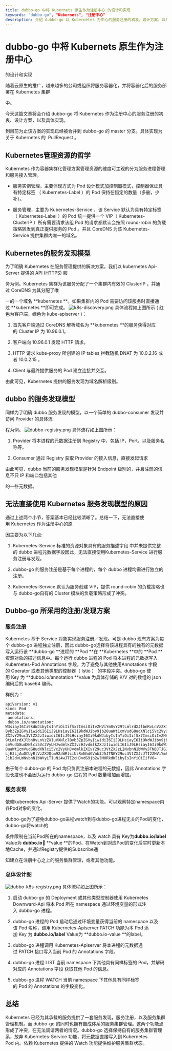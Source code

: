 ```yaml
---
title: dubbo-go 中将 Kubernets 原⽣作为注册中⼼_的设计和实现
keywords: "dubbo-go", "Kubernets", "注册中心"
description: 介绍 dubbo-go 以 Kubernetes 为中⼼的服务注册的初衷，设计⽅案，以及具体实现。
---
```


# dubbo-go 中将 Kubernets 原⽣作为注册中⼼
的设计和实现

随着云原⽣的推⼴，越来越多的公司或组织将服务容器化，并将容器化后的服务部署在 Kubernetes 集群

中。

今天这篇⽂章将会介绍 dubbo-go 将 Kubernetes 作为注册中⼼的服务注册的初衷、设计⽅案，以及具体实现。

到⽬前为⽌该⽅案的实现已经被合并到 dubbo-go 的 master 分⽀。具体实现为关于 Kubernetes 的 
PullRequest 。

## Kubernetes管理资源的哲学
Kubernetes 作为容器集群化管理⽅案管理资源的维度可主观的分为服务进程管理和服务接⼊管理。

- 服务实例管理，主要体现⽅式为 Pod 设计模式加控制器模式，控制器保证具有特定标签
（ Kubernetes-Label ）的 Pod 保持在恒定的数量（多删，少补）。

- 服务管理，主要为 Kubernetes-Service ，该 Service 默认为具有特定标签（ Kubernetes-Label ）的
Pod 统⼀提供⼀个 VIP（ Kubernetes-ClusterIP ）所有需要请求该组 Pod 的请求都默认会按照 round-robin 的负载策略转发到真正提供服务的 Pod 。并且 CoreDNS 为该 Kubernetes-Service 提供集群内唯⼀的域名。

## Kubernetes的服务发现模型
为了明确 Kubernetes 在服务管理提供的解决⽅案。我们以 kubernetes Api-Server 提供的 API (HTTPS) 服

务为例。Kubernetes 集群为该服务分配了⼀个集群内有效的 ClusterIP ，并通过 CoreDNS 为其分配了唯

⼀的⼀个域名 **kubernetes **。如果集群内的 Pod 需要访问该服务时直接通过 **kubernetes **即可完成。
![k8s-discovery.png](../../img/blog/dubbo-go-k8s-registry.resources/k8s-discovery.png)
具体流程如上图所示 ( 红⾊为客户端，绿⾊为 kube-apiserver )：

1. ⾸先客户端通过 CoreDNS 解析域名为 **kubernetes **的服务获得对应的 Cluster IP 为 10.96.0.1。

1. 客户端向 10.96.0.1 发起 HTTP 请求。

1. HTTP 请求 kube-proxy 所创建的 IP tables 拦截随机 DNAT 为 10.0.2.16 或者 10.0.2.15 。

1. Client 与最终提供服务的 Pod 建⽴连接并交互。


由此可⻅，Kubernetes 提供的服务发现为域名解析级别。


## dubbo 的服务发现模型
同样为了明确 dubbo 服务发现的模型，以⼀个简单的 dubbo-consumer 发现并访问 Provider 的具体流

程为例。
![dubbo-registry.png](../../img/blog/dubbo-go-k8s-registry.resources/dubbo-registry.png)
具体流程如上图所示：

1. Provider 将本进程的元数据注册到 Registry 中，包括 IP，Port，以及服务名称等。

1. Consumer 通过 Registry 获取 Provider 的接⼊信息，直接发起请求


由此可⻅，dubbo 当前的服务发现模型是针对 Endpoint 级别的，并且注册的信息不只 IP 和端⼝包括其他

的⼀些元数据。
## 无法直接使用 Kubernetes 服务发现模型的原因
通过上述两个⼩节，答案基本已经⽐较清晰了。总结⼀下，⽆法直接使⽤ Kubernetes 作为注册中⼼的原

因主要为以下⼏点:

1. Kubernetes-Service 标准的资源对象具有的服务描述字段 中并未提供完整的 dubbo 进程元数据字段因此，⽆法直接使⽤Kubernetes-Service 进⾏服务注册与发现。

1.  dubbo-go 的服务注册是基于每个进程的，每个 dubbo 进程均需进⾏独⽴的注册。

1.  Kubernetes-Service 默认为服务创建 VIP，提供 round-robin 的负载策略也与 dubbo-go⾃有的 Cluster 模块的负载策略形成了冲突。

## Dubbo-go 所采⽤的注册/发现⽅案
### 服务注册
Kubernetes 基于 Service 对象实现服务注册／发现。可是 dubbo 现有⽅案为每个 dubbo-go 进程独⽴注册，因此 dubbo-go选择将该进程具有的独有的元数据写⼊运⾏该 **dubbo-go **进程的 **Pod **在 **Kubernetes
**中的 **Pod **资源对象的描述信息中。每个运⾏ dubbo 进程的 Pod 将本进程的元数据写⼊ Kubernetes-Pod
Annotations 字段。为了避免与其他使⽤Annotations 字段的 Operator 或者其他类型的控制器（ Istio ）
的字段冲突。dubbo-go 使⽤ Key 为 **dubbo.io/annotation **value 为具体存储的 K/V 对的数组的 json 编码后的 base64 编码。

样例为：
```
apiVersion: v1
kind: Pod
metadata:
 annotations:
 dubbo.io/annotation:
W3siayI6Ii9kdWJibyIsInYiOiIifSx7ImsiOiIvZHViYm8vY29tLmlrdXJlbnRvLnVzZXIuVXNlcl
Byb3ZpZGVyIiwidiI6IiJ9LHsiayI6Ii9kdWJiby9jb20uaWt1cmVudG8udXNlci5Vc2VyUHJvdmlk
ZXIvY29uc3VtZXJzIiwidiI6IiJ9LHsiayI6Ii9kdWJibyIsInYiOiIifSx7ImsiOiIvZHViYm8vY2
9tLmlrdXJlbnRvLnVzZXIuVXNlclByb3ZpZGVyIiwidiI6IiJ9LHsiayI6Ii9kdWJiby9jb20uaWt1
cmVudG8udXNlci5Vc2VyUHJvdmlkZXIvcHJvdmlkZXJzIiwidiI6IiJ9LHsiayI6Ii9kdWJiby9jb2
0uaWt1cmVudG8udXNlci5Vc2VyUHJvdmlkZXIvY29uc3VtZXJzL2NvbnN1bWVyJTNBJTJGJTJGMTcy
LjE3LjAuOCUyRlVzZXJQcm92aWRlciUzRmNhdGVnb3J5JTNEY29uc3VtZXJzJTI2ZHViYm8lM0RkdW
Jib2dvLWNvbnN1bWVyLTIuNi4wJTI2cHJvdG9jb2wlM0RkdWJibyIsInYiOiIifV0=
```
由于每个 dubbo-go 的 Pod 均只负责注册本进程的元数据，因此 Annotations 字段⻓度也不会因为运⾏
dubbo-go 进程的 Pod 数量增加⽽增加。

### 服务发现
依赖kubernetes Api-Server 提供了Watch的功能。可以观察特定namespace内各Pod对象的变化。

dubbo-go为了避免dubbo-go进程watch到与dubbo-go进程⽆关的Pod的变化，dubbo-go将watch的

条件限制在当前Pod所在的namespace，以及 watch 具有 Key为**dubbo.io/label** Value为 **dubbo.io**
**value **的Pod。在Watch到对应Pod的变化后实时更新本地Cache，并通过Registry提供的Subscribe通

知建⽴在注册中⼼之上的服务集群管理，或者其他功能。
 
### 总体设计图
![dubbo-k8s-registry.png](../../img/blog/dubbo-go-k8s-registry.resources/dubbo-k8s-registry.png)
具体流程如上图所示：

1. 启动 dubbo-go 的 Deployment 或其他类型控制器使⽤ Kubernetes Downward-Api 将本 Pod 所在
namespace 通过环境变量的形式注⼊ dubbo-go 进程。

1. dubbo-go 进程的 Pod 启动后通过环境变量获得当前的 namespace 以及该 Pod 名称，调⽤
Kubernetes-Apiserver PATCH 功能为本 Pod 添加 Key 为 **dubbo.io/label** Value为 **dubbo.io-value
**的label。

1. dubbo-go 进程调⽤ Kubernetes-Apiserver 将本进程的元数据通过 PATCH 接⼝写⼊当前 Pod 的
Annotations 字段。

1. dubbo-go 进程 LIST 当前 namespace 下其他具有同样标签的 Pod，并解码对应的 Annotations 字段
获取其他 Pod 的信息。

1. dubbo-go 进程 WATCH 当前 namespace 下其他具有同样标签的 Pod 的 Annotations 的字段变化。

## 总结
Kubernetes 已经为其承载的服务提供了⼀套服务发现，服务注册，以及服务集群管理机制。⽽ dubbo-go 的同时也拥有⾃成体系的服务集群管理。这两个功能点形成了冲突，在⽆法调谐两者的情况。dubbo-go 选择保持⾃有的服务集群管理系，放弃 Kubernetes-Service 功能，将元数据直接写⼊到
Kubernetes Pod 内。依赖 Kubernetes 提供的 Watch 功能提供维护服务集群状态。



